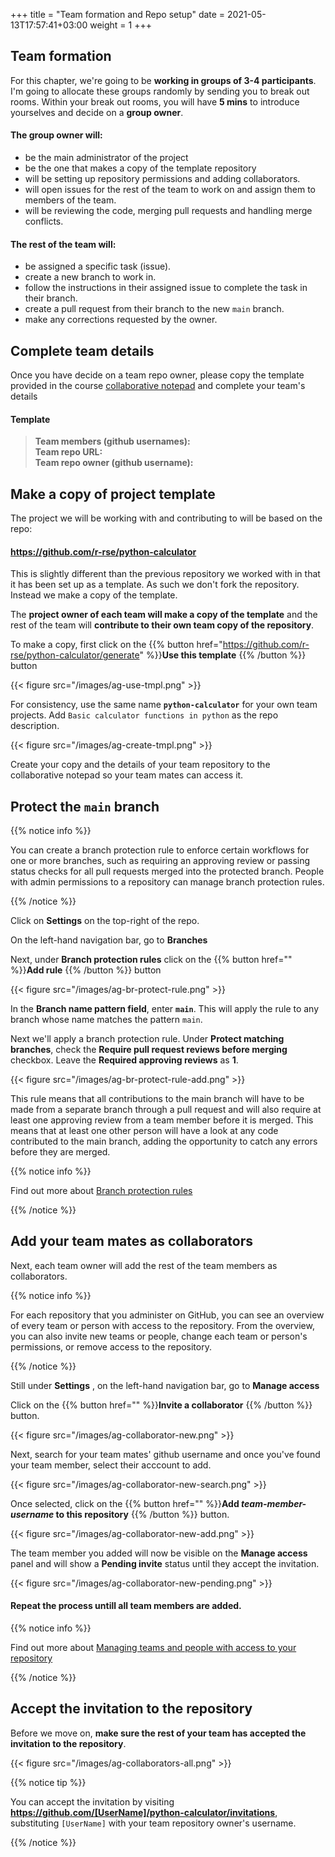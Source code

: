 +++
title = "Team formation and Repo setup"
date =  2021-05-13T17:57:41+03:00
weight = 1
+++

## Team formation

For this chapter, we're going to be **working in groups of 3-4 participants**. I'm going to allocate these groups randomly by sending you to break out rooms. Within your break out rooms, you will have **5 mins** to introduce yourselves and decide on a **group owner**. 

#### The group owner <i class="fas fa-user-circle"></i> will:

- be the main administrator of the project 
- be the one that makes a copy of the template repository
- will be setting up repository permissions and adding collaborators.
- will open issues for the rest of the team to work on and assign them to members of the team.
- will be reviewing the code, merging pull requests and handling merge conflicts.

#### The rest of the team <i class="fas fa-users"></i> will:

- be assigned a specific task (issue).
- create a new branch to work in.
- follow the instructions in their assigned issue to complete the task in their branch.
- create a pull request from their branch to the new `main` branch.
- make any corrections requested by the owner.

## Complete team details

Once you have decide on a team repo owner, please copy the template provided in the course [collaborative notepad](https://docs.google.com/document/d/17gfHEA0km-y5hTAAnuBQ4OYFnfO3eQPbcU3rsOfVvE0/edit?usp=sharing) and complete your team's details

#### Template

> **Team members (github usernames):** <br>
> **Team repo URL:** <br>
> **Team repo owner (github username):**  


## <i class="fas fa-user-circle"></i> Make a copy of project template

The project we will be working with and contributing to will be based on the repo: 
#### **https://github.com/r-rse/python-calculator**

This is slightly different than the previous repository we worked with in that it has been set up as a template. As such we don't fork the repository. Instead we make a copy of the template.

The **project owner of each team will make a copy of the template** and the rest of the team will **contribute to their own team copy of the repository**.

To make a copy, first click on the {{% button href="https://github.com/r-rse/python-calculator/generate" %}}**Use this template** {{% /button %}} button

{{< figure src="/images/ag-use-tmpl.png" >}}

For consistency, use the same name **`python-calculator`** for your own team projects. Add `Basic calculator functions in python` as the repo description.

{{< figure src="/images/ag-create-tmpl.png" >}}


Create your copy and the details of your team repository to the collaborative notepad so your team mates can access it.

## <i class="fas fa-user-circle"></i> Protect the `main` branch

{{% notice info %}}

You can create a branch protection rule to enforce certain workflows for one or more branches, such as requiring an approving review or passing status checks for all pull requests merged into the protected branch.
People with admin permissions to a repository can manage branch protection rules.

{{% /notice %}}

Click on **<i class="fas fa-cog"></i>  Settings** on the top-right of the repo.

On the left-hand navigation bar, go to **Branches**


Next, under **Branch protection rules** click on the {{% button href="" %}}**Add rule** {{% /button %}} button

{{< figure src="/images/ag-br-protect-rule.png" >}}

In the **Branch name pattern field**, enter **`main`**. This will apply the rule to any branch whose name matches the pattern `main`.

Next we'll apply a branch protection rule. Under **Protect matching branches**, check the **Require pull request reviews before merging** checkbox. Leave the **Required approving reviews** as **1**. 

{{< figure src="/images/ag-br-protect-rule-add.png" >}}

This rule means that all contributions to the main branch will have to be made from a separate branch through a pull request and will also require at least one approving review from a team member before it is merged. This means that at least one other person will have a look at any code contributed to the main branch, adding the opportunity to catch any errors before they are merged.

{{% notice info %}}

Find out more about [Branch protection rules](https://docs.github.com/en/github/administering-a-repository/managing-a-branch-protection-rule)

{{% /notice %}}
## <i class="fas fa-user-circle"></i> Add your team mates as collaborators

Next, each team owner will add the rest of the team members as collaborators.

{{% notice info %}}

For each repository that you administer on GitHub, you can see an overview of every team or person with access to the repository. From the overview, you can also invite new teams or people, change each team or person's permissions, or remove access to the repository.

{{% /notice %}}

Still under **<i class="fas fa-cog"></i>  Settings** , on the left-hand navigation bar, go to **Manage access**

Click on the {{% button href="" %}}**Invite a collaborator** {{% /button %}} button.

{{< figure src="/images/ag-collaborator-new.png" >}}

Next, search for your team mates' github username and once you've found your team member, select their acccount to add.

{{< figure src="/images/ag-collaborator-new-search.png" >}}



Once selected, click on the {{% button href="" %}}**Add _team-member-username_ to this repository** {{% /button %}} button.

{{< figure src="/images/ag-collaborator-new-add.png" >}}

The team member you added will now be visible on the **Manage access** panel and will show a **Pending invite** status until they accept the invitation.



{{< figure src="/images/ag-collaborator-new-pending.png" >}}

#### <i class="fas fa-redo-alt"></i> Repeat the process untill all team members are added.

{{% notice info %}}

Find out more about [Managing teams and people with access to your repository](https://docs.github.com/en/github/administering-a-repository/managing-teams-and-people-with-access-to-your-repository)

{{% /notice %}}

## <i class="fas fa-users"></i> Accept the invitation to the repository

Before we move on, **make sure the rest of your team has accepted the invitation to the repository**.

{{< figure src="/images/ag-collaborators-all.png" >}}

{{% notice tip %}}

You can accept the invitation by visiting **https://github.com/[UserName]/python-calculator/invitations**, substituting `[UserName]` with your team repository owner's username.

{{% /notice %}}
